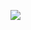  ![](https://komarev.com/ghpvc/?username=20waystokillsomeone&color=a6808c&label=freakshow&style=plastic&abbreviated=true)‎
